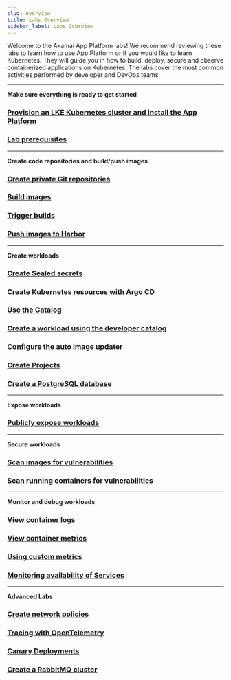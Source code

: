 ```yaml
---
slug: overview
title: Labs Overview
sidebar_label: Labs Overview
---
```


Welcome to the Akamai App Platform labs! We recommend reviewing these labs to learn how to use App Platform or if you would like to learn Kubernetes. They will guide you in how to build, deploy, secure and observe containerized applications on Kubernetes. The labs cover the most common activities performed by developer and DevOps teams.

---

**Make sure everything is ready to get started**

### [Provision an LKE Kubernetes cluster and install the App Platform](get-started/installation/linode.md)

### [Lab prerequisites](labs-prerequisites.md)

---

**Create code repositories and build/push images**

### [Create private Git repositories](create-repos.md)

### [Build images](build-images.md)

### [Trigger builds](trigger-builds.md)

### [Push images to Harbor](push-images.md)

---

**Create workloads**

### [Create Sealed secrets](create-sealed-secrets.md)

### [Create Kubernetes resources with Argo CD](using-argo-cd.md)

### [Use the Catalog](use-catalog.md)

### [Create a workload using the developer catalog](create-workloads.md)

### [Configure the auto image updater](auto-image-update.md)

### [Create Projects](create-projects.md)

### [Create a PostgreSQL database](create-postgresql-db.md)

---

**Expose workloads**

### [Publicly expose workloads](expose-services.md)

---

**Secure workloads**

### [Scan images for vulnerabilities](scan-images.md)

### [Scan running containers for vulnerabilities](scan-containers.md)

---

**Monitor and debug workloads**

### [View container logs](view-logs.md)

### [View container metrics](view-metrics.md)

### [Using custom metrics](custom-metrics.md)

### [Monitoring availability of Services](monitor-services.md)

---

**Advanced Labs**

### [Create network policies](create-netpols.md)

### [Tracing with OpenTelemetry](use-otel.md)

### [Canary Deployments](canary-deployment.md)

### [Create a RabbitMQ cluster](create-rabbitmq-cluster.md)
